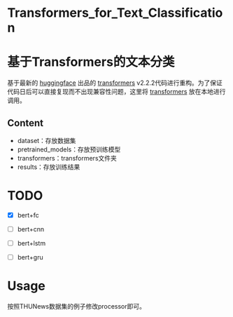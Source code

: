 # Transformers_for_Text_Classification

# 基于Transformers的文本分类

基于最新的 [huggingface](https://github.com/huggingface) 出品的 [transformers](https://github.com/huggingface/transformers/releases/tag/v2.2.2) v2.2.2代码进行重构。为了保证代码日后可以直接复现而不出现兼容性问题，这里将 [transformers](https://github.com/huggingface/transformers/releases/tag/v2.2.2) 放在本地进行调用。



## Content

- dataset：存放数据集
- pretrained_models：存放预训练模型
- transformers：transformers文件夹
- results：存放训练结果



# TODO

- [x] bert+fc
- [ ] bert+cnn
- [ ] bert+lstm
- [ ] bert+gru



# Usage

按照THUNews数据集的例子修改processor即可。